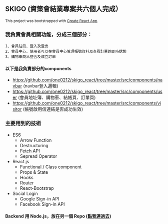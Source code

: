 ## SKIGO (資策會結業專案共六個人完成）
<sub>This project was bootstrapped with [Create React App](https://github.com/facebook/create-react-app).</sub>

### 我負責會員相關功能，分成三個部分：
```
1、會員註冊、登入及登出
2、會員中心，使用者可以在會員中心管理帳號資料及查看訂單的即時狀態
3、購物車商品整合及成立訂單 
```

#### 以下是我負責部分的components
- https://github.com/one0212/skigo_react/tree/master/src/components/navbar   (navbar登入邏輯)
- https://github.com/one0212/skigo_react/tree/master/src/components/user     (會員地址簿、購物車、結帳頁、訂單頁)
- https://github.com/one0212/skigo_react/tree/master/src/components/visitor  (帳號啟用信連結是否成功生效)

### 主要用到的技術
* ES6
  * Arrow Function
  * Destructuring
  * Fetch API
  * Sepread Operator
* React.js
  * Functional / Class component
  * Props & State
  * Hooks
  * Router
  * React-Bootstrap
* Social Login
  * Google Sign-in API
  * Facebook Sign-in API

#### Backend 用 Node.js，放在另一個 Repo ([點我連過去](https://github.com/one0212/skigo))
